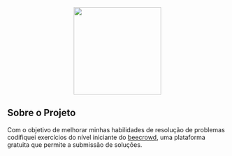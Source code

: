 <div align="center">
  <a href="https://user-images.githubusercontent.com/41811634/63442127-f0c90880-c408-11e9-96c5-b3a3168e3d2f.png">
    <img src="https://github.com/user-attachments/assets/688c4d43-4387-4d0c-9b3e-5b0cf86003e7" width="200" />
  </a>
</div>

## Sobre o Projeto
Com o objetivo de melhorar minhas habilidades de resolução de problemas codifiquei exercícios do nível iniciante do [beecrowd](https://beecrowd.com/pt/), uma plataforma gratuita que permite a submissão de soluções.
